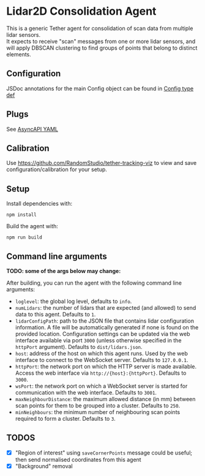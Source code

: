 # Lidar2D Consolidation Agent

This is a generic Tether agent for consolidation of scan data from multiple lidar sensors.  
It expects to receive "scan" messages from one or more lidar sensors, and will apply DBSCAN clustering to find groups of points that belong to distinct elements.

## Configuration

JSDoc annotations for the main Config object can be found in [Config type def](./src/config/types.ts)

## Plugs

See [AsyncAPI YAML](./tether.yml)

## Calibration

Use https://github.com/RandomStudio/tether-tracking-viz to view and save configuration/calibration for your setup.

## Setup

Install dependencies with:

```
npm install
```

Build the agent with:

```
npm run build
```

## Command line arguments

**TODO: some of the args below may change:**

After building, you can run the agent with the following command line arguments:

- `loglevel`: the global log level, defaults to `info`.
- `numLidars`: the number of lidars that are expected (and allowed) to send data to this agent. Defaults to `1`.
- `lidarConfigPath`: path to the JSON file that contains lidar configuration information. A file will be automatically generated if none is found on the provided location. Configuration settings can be updated via the web interface available via port `3000` (unless otherwise specified in the `httpPort` argument). Defaults to `dist/lidars.json`.
- `host`: address of the host on which this agent runs. Used by the web interface to connect to the WebSocket server. Defaults to `127.0.0.1`.
- `httpPort`: the network port on which the HTTP server is made available. Access the web interface via `http://{host}:{httpPort}`. Defaults to `3000`.
- `wsPort`: the network port on which a WebSocket server is started for communication with the web interface. Defaults to `3001`.
- `maxNeighbourDistance`: the maximum allowed distance (in mm) between scan points for them to be grouped into a cluster. Defaults to `250`.
- `minNeighbours`: the minimum number of neighbouring scan points required to form a cluster. Defaults to `3`.

## TODOS

- [x] "Region of interest" using `saveCornerPoints` message could be useful; then send normalised coordinates from this agent
- [x] "Background" removal

